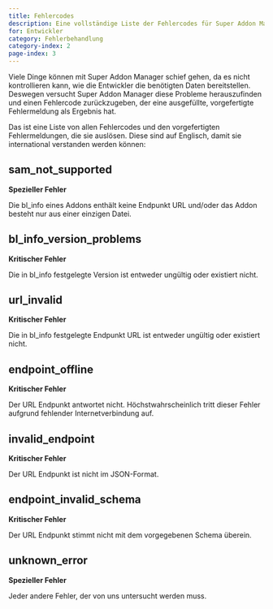```yaml
---
title: Fehlercodes
description: Eine vollständige Liste der Fehlercodes für Super Addon Manager.
for: Entwickler
category: Fehlerbehandlung
category-index: 2
page-index: 3
---
```


Viele Dinge können mit Super Addon Manager schief gehen, da es nicht kontrollieren kann, wie die Entwickler die benötigten Daten bereitstellen. Deswegen versucht Super Addon Manager diese Probleme herauszufinden und einen Fehlercode zurückzugeben, der eine ausgefüllte, vorgefertigte Fehlermeldung als Ergebnis hat.

Das ist eine Liste von allen Fehlercodes und den vorgefertigten Fehlermeldungen, die sie auslösen. Diese sind auf Englisch, damit sie international verstanden werden können:

## sam_not_supported

**Spezieller Fehler**

Die bl_info eines Addons enthält keine Endpunkt URL und/oder das Addon besteht nur aus einer einzigen Datei.

<SamNotSupported />

## bl_info_version_problems

**Kritischer Fehler**

Die in bl_info festgelegte Version ist entweder ungültig oder existiert nicht.
<BlInfoVersionProblems />

## url_invalid

**Kritischer Fehler**

Die in bl_info festgelegte Endpunkt URL ist entweder ungültig oder existiert nicht.
<UrlInvalid />

## endpoint_offline

**Kritischer Fehler**

Der URL Endpunkt antwortet nicht. Höchstwahrscheinlich tritt dieser Fehler aufgrund fehlender Internetverbindung auf.
<EndpointOffline />

## invalid_endpoint

**Kritischer Fehler**

Der URL Endpunkt ist nicht im JSON-Format.
<InvalidEndpoint />

## endpoint_invalid_schema

**Kritischer Fehler**

Der URL Endpunkt stimmt nicht mit dem vorgegebenen Schema überein.
<EndpointInvalidSchema />

## unknown_error

**Spezieller Fehler**

Jeder andere Fehler, der von uns untersucht werden muss.
<UnknownError />
